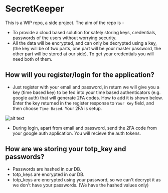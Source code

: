 # SecretKeeper

This is a WIP repo, a side project.
The aim of the repo is -
  * To provide a cloud based solution for safely storing keys, credentials, passwords of the users without worrying
  security.
  * All the data will be encrypted, and can only be decrypted using a key, (the key will be of two parts, one part
  will be your master password, the other part will be stored at our side). To get your credentials you will need 
  both of them.

## How will you register/login for the application?
  * Just register with your email and password, in return we will give you a key (time based key) to be fed into your
  time based authenticators (e.g. google auth) that will generate 2FA codes. How to add it is shown below. Enter the
  key returned in the register response to `Your Key` field, and then choose `Time Based`. Your 2FA is setup.
  

  ![alt text](https://img.gadgethacks.com/img/29/74/63651269383273/0/binance-101-enable-google-authenticator-for-withdrawals.w1456.jpg)
  
  * During login, apart from email and password, send the 2FA code from your google auth application. You will recieve
  the auth tokens.

## How are we storing your totp_key and passwords?
  * Passwords are hashed in our DB.
  * totp_keys are encrypted in our DB.
  * totp_keys are encrypted using your password, so we can't decrypt it as we don't have your passwords. (We have
  the hashed values only)
